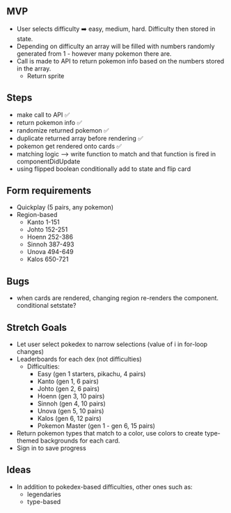 ## MVP

- User selects difficulty ➡️ easy, medium, hard. Difficulty then stored in state.
- Depending on difficulty an array will be filled with numbers randomly generated from 1 - however many pokemon there are.
- Call is made to API to return pokemon info based on the numbers stored in the array.
  - Return sprite

## Steps

- make call to API ✅
- return pokemon info ✅
- randomize returned pokemon ✅
- duplicate returned array before rendering ✅
- pokemon get rendered onto cards ✅
- matching logic --> write function to match and that function is fired in componentDidUpdate
- using flipped boolean conditionally add to state and flip card


## Form requirements
- Quickplay (5 pairs, any pokemon)
- Region-based
  - Kanto 1-151
  - Johto 152-251
  - Hoenn 252-386
  - Sinnoh 387-493
  - Unova 494-649
  - Kalos 650-721

## Bugs
- when cards are rendered, changing region re-renders the component. conditional setstate?

## Stretch Goals
- Let user select pokedex to narrow selections (value of i in for-loop changes)
- Leaderboards for each dex (not difficulties)
  - Difficulties:
    - Easy (gen 1 starters, pikachu, 4 pairs)
    - Kanto (gen 1, 6 pairs)
    - Johto (gen 2, 6 pairs)
    - Hoenn (gen 3, 10 pairs)
    - Sinnoh (gen 4, 10 pairs)
    - Unova (gen 5, 10 pairs)
    - Kalos (gen 6, 12 pairs)
    - Pokemon Master (gen 1 - gen 6, 15 pairs)
- Return pokemon types that match to a color, use colors to create type-themed backgrounds for each card.
- Sign in to save progress

## Ideas

- In addition to pokedex-based difficulties, other ones such as:
  - legendaries
  - type-based